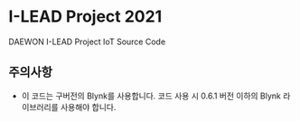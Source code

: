 # I-LEAD Project 2021
DAEWON I-LEAD Project IoT Source Code

## 주의사항
- 이 코드는 구버전의 Blynk를 사용합니다. 코드 사용 시 0.6.1 버전 이하의 Blynk 라이브러리를 사용해야 합니다.
